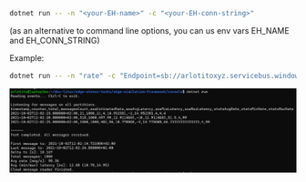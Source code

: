 ```bash
dotnet run -- -n "<your-EH-name>" -c "<your-EH-conn-string>"
```
(as an alternative to command line options, you can us env vars EH_NAME and EH_CONN_STRING)

Example:
```bash
dotnet run -- -n "rate" -c "Endpoint=sb://arlotitoxyz.servicebus.windows.net/;SharedAccessKeyName=RootManageSharedAccessKey;SharedAccessKey=2az......bg="
```

![](./images/sample1.png)



